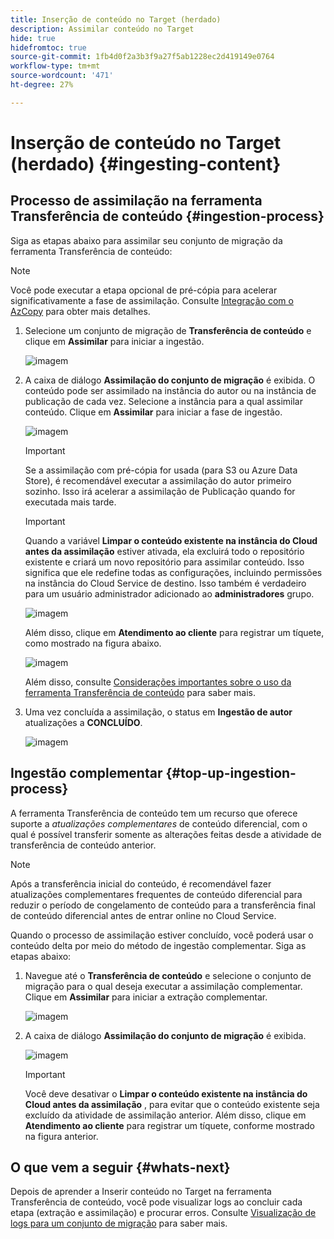 ```yaml
---
title: Inserção de conteúdo no Target (herdado)
description: Assimilar conteúdo no Target
hide: true
hidefromtoc: true
source-git-commit: 1fb4d0f2a3b3f9a27f5ab1228ec2d419149e0764
workflow-type: tm+mt
source-wordcount: '471'
ht-degree: 27%

---
```


# Inserção de conteúdo no Target (herdado) {#ingesting-content}

## Processo de assimilação na ferramenta Transferência de conteúdo {#ingestion-process}

Siga as etapas abaixo para assimilar seu conjunto de migração da ferramenta Transferência de conteúdo:
>[!NOTE]
>Você pode executar a etapa opcional de pré-cópia para acelerar significativamente a fase de assimilação. Consulte [Integração com o AzCopy](https://experienceleague.adobe.com/docs/experience-manager-cloud-service/moving/cloud-migration/content-transfer-tool/handling-large-content-repositories.html?lang=en#ingesting-azcopy) para obter mais detalhes.

1. Selecione um conjunto de migração de **Transferência de conteúdo** e clique em **Assimilar** para iniciar a ingestão.

   ![imagem](/help/journey-migration/content-transfer-tool/assets-ctt/ingestion-01.png)

1. A caixa de diálogo **Assimilação do conjunto de migração** é exibida. O conteúdo pode ser assimilado na instância do autor ou na instância de publicação de cada vez. Selecione a instância para a qual assimilar conteúdo. Clique em **Assimilar** para iniciar a fase de ingestão.

   ![imagem](/help/journey-migration/content-transfer-tool/assets-ctt/ingestion-02.png)

   >[!IMPORTANT]
   >Se a assimilação com pré-cópia for usada (para S3 ou Azure Data Store), é recomendável executar a assimilação do autor primeiro sozinho. Isso irá acelerar a assimilação de Publicação quando for executada mais tarde.

   >[!IMPORTANT]
   >Quando a variável **Limpar o conteúdo existente na instância do Cloud antes da assimilação** estiver ativada, ela excluirá todo o repositório existente e criará um novo repositório para assimilar conteúdo. Isso significa que ele redefine todas as configurações, incluindo permissões na instância do Cloud Service de destino. Isso também é verdadeiro para um usuário administrador adicionado ao **administradores** grupo.

   ![imagem](/help/journey-migration/content-transfer-tool/assets-ctt/ingestion-03.png)

   Além disso, clique em **Atendimento ao cliente** para registrar um tíquete, como mostrado na figura abaixo.

   ![imagem](/help/journey-migration/content-transfer-tool/assets-ctt/ingestion-04.png)

   Além disso, consulte [Considerações importantes sobre o uso da ferramenta Transferência de conteúdo](https://experienceleague.adobe.com/docs/experience-manager-cloud-service/moving/cloud-migration/content-transfer-tool/guidelines-best-practices-content-transfer-tool.html?lang=en#important-considerations) para saber mais.

1. Uma vez concluída a assimilação, o status em **Ingestão de autor** atualizações a **CONCLUÍDO**.

   ![imagem](/help/journey-migration/content-transfer-tool/assets-ctt/ingestion-05.png)

## Ingestão complementar {#top-up-ingestion-process}

A ferramenta Transferência de conteúdo tem um recurso que oferece suporte a *atualizações complementares* de conteúdo diferencial, com o qual é possível transferir somente as alterações feitas desde a atividade de transferência de conteúdo anterior.

>[!NOTE]
>Após a transferência inicial do conteúdo, é recomendável fazer atualizações complementares frequentes de conteúdo diferencial para reduzir o período de congelamento de conteúdo para a transferência final de conteúdo diferencial antes de entrar online no Cloud Service.

Quando o processo de assimilação estiver concluído, você poderá usar o conteúdo delta por meio do método de ingestão complementar. Siga as etapas abaixo:

1. Navegue até o **Transferência de conteúdo** e selecione o conjunto de migração para o qual deseja executar a assimilação complementar. Clique em **Assimilar** para iniciar a extração complementar.

   ![imagem](/help/journey-migration/content-transfer-tool/assets-ctt/topup-ingest1.png)


1. A caixa de diálogo **Assimilação do conjunto de migração** é exibida.

   ![imagem](/help/journey-migration/content-transfer-tool/assets-ctt/topup-ingest2.png)

   >[!IMPORTANT]
   >Você deve desativar o **Limpar o conteúdo existente na instância do Cloud antes da assimilação** , para evitar que o conteúdo existente seja excluído da atividade de assimilação anterior. Além disso, clique em **Atendimento ao cliente** para registrar um tíquete, conforme mostrado na figura anterior.

## O que vem a seguir {#whats-next}

Depois de aprender a Inserir conteúdo no Target na ferramenta Transferência de conteúdo, você pode visualizar logs ao concluir cada etapa (extração e assimilação) e procurar erros. Consulte [Visualização de logs para um conjunto de migração](https://experienceleague.adobe.com/docs/experience-manager-cloud-service/moving/cloud-migration/content-transfer-tool/viewing-logs.html?lang=en) para saber mais.
